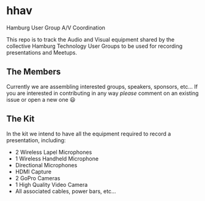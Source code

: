 # hhav
Hamburg User Group A/V Coordination

This repo is to track the Audio and Visual equipment shared by the collective Hamburg Technology User Groups to be used for recording presentations and Meetups. 

## The Members
Currently we are assembling interested groups, speakers, sponsors, etc... If you are interested in contributing in any way _please_ comment on an existing issue or open a new one 😃

## The Kit
In the kit we intend to have all the equipment required to record a presentation, including:
 - 2 Wireless Lapel Microphones
 - 1 Wireless Handheld Microphone
 - Directional Microphones
 - HDMI Capture
 - 2 GoPro Cameras
 - 1 High Quality Video Camera
 - All associated cables, power bars, etc...
